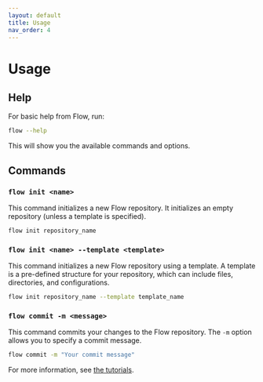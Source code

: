 ```yaml
---
layout: default
title: Usage
nav_order: 4
---
```


# Usage

## Help

For basic help from Flow, run:

```bash
flow --help
```
This will show you the available commands and options.
## Commands

### `flow init <name>`
This command initializes a new Flow repository. It initializes an empty repository (unless a template is specified).

```bash
flow init repository_name
```

### `flow init <name> --template <template>`
This command initializes a new Flow repository using a template. A template is a pre-defined structure for your repository, which can include files, directories, and configurations.

```bash
flow init repository_name --template template_name
```

### `flow commit -m <message>`
This command commits your changes to the Flow repository. The `-m` option allows you to specify a commit message.

```bash
flow commit -m "Your commit message"
```

For more information, see [the tutorials](tutorials.md).